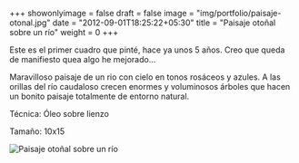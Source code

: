 +++
showonlyimage = false
draft = false
image = "img/portfolio/paisaje-otonal.jpg"
date = "2012-09-01T18:25:22+05:30"
title = "Paisaje otoñal sobre un río"
weight = 0
+++

Este es el primer cuadro que pinté, hace ya unos 5 años. Creo que queda de manifiesto quea algo he mejorado...
<!--more-->

Maravilloso paisaje de un rio con cielo en tonos rosáceos y azules. A las orillas del río caudaloso crecen enormes y voluminosos árboles que hacen un bonito paisaje totalmente de entorno natural.

Técnica: Óleo sobre lienzo

Tamaño: 10x15

![Paisaje otoñal sobre un río](/img/portfolio/paisaje-otonal.jpg)

